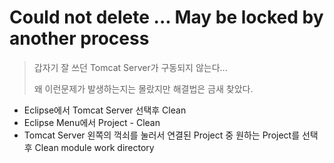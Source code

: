 # Could not delete ... May be locked by another process

> 갑자기 잘 쓰던 Tomcat Server가 구동되지 않는다...
>
> 왜 이런문제가 발생하는지는 몰랐지만 해결법은 금새 찾았다.

* Eclipse에서 Tomcat Server 선택후 Clean
* Eclipse Menu에서 Project - Clean
* Tomcat Server 왼쪽의 꺽쇠를 눌러서 연결된 Project 중 원하는 Project를 선택후 Clean module work directory
